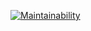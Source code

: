 [![Maintainability](https://api.codeclimate.com/v1/badges/29cae8ed3c0aaf4ca887/maintainability)](https://codeclimate.com/github/abrosnahat/frontend-project-lvl2/maintainability)